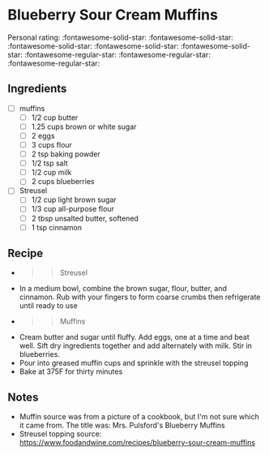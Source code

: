 <!-- Needs Manual Review -->

<!-- Do not modify sections with "AUTO-*". They are updated by make.py -->

# Blueberry Sour Cream Muffins

<!-- rating=2; (User can specify rating on scale of 1-5) -->
<!-- AUTO-UserRating -->
Personal rating: :fontawesome-solid-star: :fontawesome-solid-star: :fontawesome-solid-star: :fontawesome-solid-star: :fontawesome-solid-star: :fontawesome-regular-star: :fontawesome-regular-star: :fontawesome-regular-star:
<!-- /AUTO-UserRating -->

<!-- TODO: Capture image for Blueberry Sour Cream Muffins -->

## Ingredients

* [ ] muffins
    * [ ] 1/2 cup butter
    * [ ] 1.25 cups brown or white sugar
    * [ ] 2 eggs
    * [ ] 3 cups flour
    * [ ] 2 tsp baking powder
    * [ ] 1/2 tsp salt
    * [ ] 1/2 cup milk
    * [ ] 2 cups blueberries
* [ ] Streusel
    * [ ] 1/2 cup light brown sugar
    * [ ] 1/3 cup all-purpose flour
    * [ ] 2 tbsp unsalted butter, softened
    * [ ] 1 tsp cinnamon

## Recipe

* >> Streusel
* In a medium bowl, combine the brown sugar, flour, butter, and cinnamon. Rub with your fingers to form coarse crumbs then refrigerate until ready to use
* >> Muffins
* Cream butter and sugar until fluffy. Add eggs, one at a time and beat well. Sift dry ingredients together and add alternately with milk. Stir in blueberries.
* Pour into greased muffin cups and sprinkle with the streusel topping
* Bake at 375F for thirty minutes

## Notes

* Muffin source was from a picture of a cookbook, but I'm not sure which it came from. The title was: Mrs. Pulsford's Blueberry Muffins
* Streusel topping source: https://www.foodandwine.com/recipes/blueberry-sour-cream-muffins
